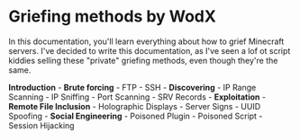 # Griefing methods by WodX

In this documentation, you'll learn everything about how to grief Minecraft servers. I've decided to write this documentation, as I've seen a lof ot script kiddies selling these "private" griefing methods, even though they're the same.

**Introduction**
    - **Brute forcing**
        - FTP
        - SSH
    - **Discovering**
        - IP Range Scanning
        - IP Sniffing
        - Port Scanning
        - SRV Records
    - **Exploitation**
        - **Remote File Inclusion**
            - Holographic Displays
            - Server Signs
        - UUID Spoofing
    - **Social Engineering**
        - Poisoned Plugin
        - Poisoned Script
        - Session Hijacking